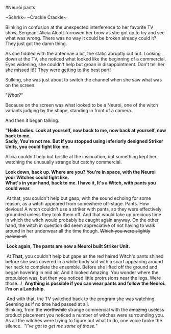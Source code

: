 #Neuroi pants

~Schrkk~ ~Crackle Crackle~

Blinking in confusion at the unexpected interference to her favorite TV show, Sergeant Alicia Alcott furrowed her brow as she got up to try and see what was wrong. There was no way it could be broken already could it? They just got the damn thing.

As she fiddled with the antennae a bit, the static abruptly cut out. Looking down at the TV, she noticed what looked like the beginning of a commercial. Eyes widening, she couldn't help but groan in disappointment. Don't tell her she missed it!? They were getting to the best part!

Sulking, she was just about to switch the channel when she saw what was on the screen.

"*What?*"

Because on the screen was what looked to be a Neuroi, one of the witch variants judging by the shape, standing in front of a camera.

And then it began talking.

**"Hello ladies. Look at yourself, now back to me, now back at yourself, now back to me.​  
Sadly, You're not me. But if you stopped using inferiorly designed Striker Units, you could fight like me.​**

Alicia couldn't help but bristle at the insinuation, but something kept her watching the unusually strange but catchy commercial.

**Look down, back up. Where are you? You're in space, with the Neuroi your Witches could fight like.​  
What's in your hand, back to me. I have it, It's a Witch, with pants you could wear.​**

​
At that, you couldn't help but gasp, with the sound echoing for some reason, as a witch appeared from somewhere off-stage. Pants. How devious! A witch couldn't use a striker with pants, so they were effectively grounded unless they took them off. And that would take up precious time in which the witch would probably be caught again anyway. On the other hand, the witch in question did seem appreciative of not having to walk around in her underwear all the time though. ~~Which you were slightly jealous of.​~~

​
**Look again, The pants are now a Neuroi built Striker Unit.​**

​
At **That,** you couldn't help but gape as the red haired Witch's pants shined before she was covered in a white body suit with a scarf appearing around her neck to complete the ensemble. Before she lifted off the ground and began hovering in mid air. And it looked Amazing. You wonder where the propulsion was, but then you noticed little protrusions near the legs. Were those...!​
​
**Anything is possible if you can wear pants and follow the Neuroi.​
I'm on a Landship.​**
		
​
And with that, the TV switched back to the program she was watching. Seeming as if no time had passed at all.​  
Blinking, from the ~~worthwhile~~ strange commercial with the ~~amazing~~ useless product placement you noticed a number of witches were surrounding you.​  
As all the witches were trying to figure out what to do, one voice broke the silence.​
​
"*I've got to get me some of those.*"​
